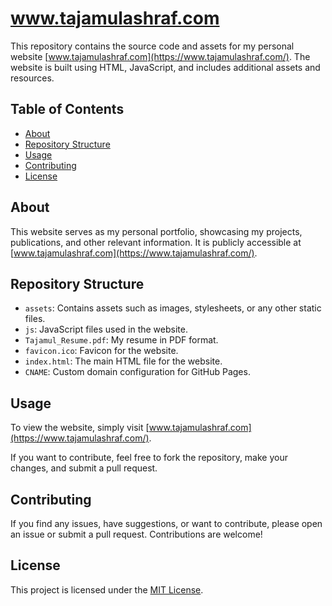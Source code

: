 # www.tajamulashraf.com

This repository contains the source code and assets for my personal website [www.tajamulashraf.com](https://www.tajamulashraf.com/). The website is built using HTML, JavaScript, and includes additional assets and resources.

## Table of Contents

- [About](#about)
- [Repository Structure](#repository-structure)
- [Usage](#usage)
- [Contributing](#contributing)
- [License](#license)

## About

This website serves as my personal portfolio, showcasing my projects, publications, and other relevant information. It is publicly accessible at [www.tajamulashraf.com](https://www.tajamulashraf.com/).

## Repository Structure

- `assets`: Contains assets such as images, stylesheets, or any other static files.
- `js`: JavaScript files used in the website.
- `Tajamul_Resume.pdf`: My resume in PDF format.
- `favicon.ico`: Favicon for the website.
- `index.html`: The main HTML file for the website.
- `CNAME`: Custom domain configuration for GitHub Pages.

## Usage

To view the website, simply visit [www.tajamulashraf.com](https://www.tajamulashraf.com/).

If you want to contribute, feel free to fork the repository, make your changes, and submit a pull request.

## Contributing

If you find any issues, have suggestions, or want to contribute, please open an issue or submit a pull request. Contributions are welcome!

## License

This project is licensed under the [MIT License](LICENSE).

